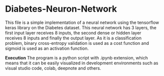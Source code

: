# Diabetes-Neuron-Network

This file is a simple implementation of a neural network using the tensorflow keras library on the Diabetes dataset. This neural network has 3 layers, the first input layer receives 8 inputs, the second dense or hidden layer receives 8 inputs and finally the output layer. As it is a classification problem, binary cross-entropy validation is used as a cost function and sigmoid is used as an activation function.



**Execution**
The program is a python script with .ipynb extension, which means that it can be easily visualized in development environments such as visual studio code, colab, deepnote and others. 

